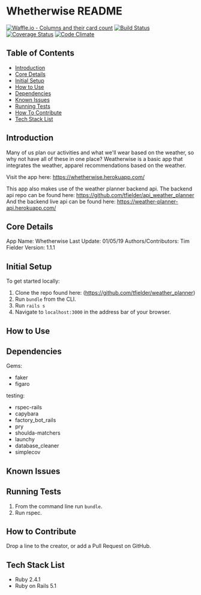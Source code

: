 # Whetherwise README
[![Waffle.io - Columns and their card count](https://badge.waffle.io/tfielder/api_weather_planner.svg?columns=all)](https://waffle.io/tfielder/api_weather_planner)
[![Build Status](https://travis-ci.org/tfielder/api_weather_planner.svg?branch=master)](https://travis-ci.org/tfielder/api_weather_planner)
[![Coverage Status](https://coveralls.io/repos/github/tfielder/api_weather_planner/badge.svg?branch=master)](https://coveralls.io/github/tfielder/api_weather_planner?branch=master)
[![Code Climate](https://codeclimate.com/github/codeclimate/codeclimate/badges/gpa.svg)](https://codeclimate.com/github/tfielder/api_weather_planner)
## Table of Contents

* [Introduction](#introduction)
* [Core Details](#core-details)
* [Initial Setup](#initial-setup)
* [How to Use](#how-to-use)
* [Dependencies](#dependencies)
* [Known Issues](#known-issues)
* [Running Tests](#running-tests)
* [How To Contribute](#how-to-contribute)
* [Tech Stack List](#tech-stack-list)

## <a name="introduction"></a>Introduction
  Many of us plan our activities and what we'll wear based on the weather, so why not have all of these in one place? Weatherwise is a basic app that integrates the weather, apparel recommendations based on the weather.

  Visit the app here: https://whetherwise.herokuapp.com/

  This app also makes use of the weather planner backend api.
  The backend api repo can be found here: https://github.com/tfielder/api_weather_planner
  And the backend live api can be found here: https://weather-planner-api.herokuapp.com/

## <a name="core-details"></a>Core Details
  App Name: Whetherwise
  Last Update: 01/05/19
  Authors/Contributors: Tim Fielder
  Version: 1.1.1

## <a name="initial-setup"></a>Initial Setup
  To get started locally:
  1. Clone the repo found here: (https://github.com/tfielder/weather_planner)
  2. Run `bundle` from the CLI.
  3. Run `rails s`
  4. Navigate to `localhost:3000` in the address bar of your browser.

## <a name="how-to-use"></a>How to Use

## <a name="dependencies"></a>Dependencies
Gems:
* faker
* figaro

testing:
* rspec-rails
* capybara
* factory_bot_rails
* pry
* shoulda-matchers
* launchy
* database_cleaner
* simplecov

## <a name="known-issues"></a>Known Issues

## <a name="running-tests"></a>Running Tests
1. From the command line run `bundle`.
2. Run rspec.

## <a name="how-to-contribute"></a>How to Contribute
  Drop a line to the creator, or add a Pull Request on GitHub.

## <a name="tech-stack-list"></a>Tech Stack List
* Ruby 2.4.1
* Ruby on Rails 5.1
